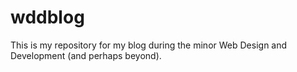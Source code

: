 # wddblog
This is my repository for my blog during the minor Web Design and Development (and perhaps beyond). 
